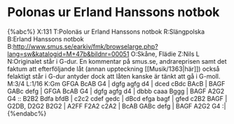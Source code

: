 # Polonas ur Erland Hanssons notbok

{%abc%}
X:131
T:Polonäs ur Erland Hanssons notbok
R:Slängpolska
B:Erland Hanssons notbok
B:http://www.smus.se/earkiv/fmk/browselarge.php?lang=sw&katalogid=M+47b&bildnr=00051
O:Skåne, Flädie
Z:Nils L
N:Originalet står i G-dur. En kommentar på smus.se, andrareprisen samt det faktum att efterföljande låt (annan uppteckning [[Musik/1363|här]]) också felaktigt står i G-dur antyder dock att låten kanske är tänkt att gå i G-moll.
M:3/4
L:1/16
K:Gm
GFGA BcAB G4 | dgfg agfg d4 | dced cBdc BAcB | BAGF GABc defg |
GFGA BcAB G4 | dgfg agfg d4 | dbbb caaa Bggg | BAGF A2G2 G4 ::
B2B2 Bdfa bfdB | c2c2 cdef gedc | dBcd efga bagf | gfed c2B2 BAGF |
G2DB, D2G2 B2G2 | A2FF F2A2 c2A2 | BcAB GABc defg | BAGF A2G2 G4 :| 
{%endabc%}
